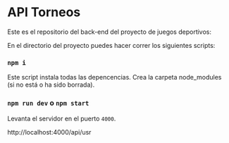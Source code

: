 # API Torneos

Este es el repositorio del back-end del proyecto de juegos deportivos:

En el directorio del proyecto puedes hacer correr los siguientes scripts:

### `npm i`

Este script instala todas las depencencias. Crea la carpeta node_modules (si no está o ha sido borrada).

### `npm run dev` o `npm start`

Levanta el servidor en el puerto `4000`.

http://localhost:4000/api/usr
